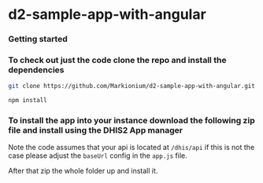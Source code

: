 # d2-sample-app-with-angular

### Getting started

### To check out just the code clone the repo and install the dependencies
```sh
git clone https://github.com/Markionium/d2-sample-app-with-angular.git

npm install
```

### To install the app into your instance download the following zip file and install using the DHIS2 App manager

Note the code assumes that your api is located at `/dhis/api` if this is not the case please adjust the `baseUrl` config in the `app.js` file.

After that zip the whole folder up and install it.
